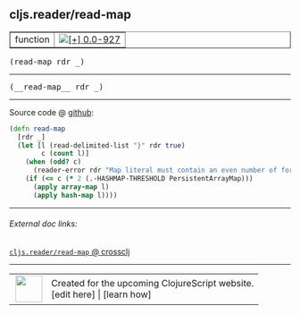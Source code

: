 ## cljs.reader/read-map



 <table border="1">
<tr>
<td>function</td>
<td><a href="https://github.com/cljsinfo/cljs-api-docs/tree/0.0-927"><img valign="middle" alt="[+] 0.0-927" title="Added in 0.0-927" src="https://img.shields.io/badge/+-0.0--927-lightgrey.svg"></a> </td>
</tr>
</table>

<samp>(read-map rdr _)</samp><br>

---

 <samp>
(__read-map__ rdr _)<br>
</samp>

---







Source code @ [github]():

```clj
(defn read-map
  [rdr _]
  (let [l (read-delimited-list "}" rdr true)
        c (count l)]
    (when (odd? c)
      (reader-error rdr "Map literal must contain an even number of forms"))
    (if (<= c (* 2 (.-HASHMAP-THRESHOLD PersistentArrayMap)))
      (apply array-map l)
      (apply hash-map l))))
```

<!--
Repo - tag - source tree - lines:

 <pre>

</pre>

-->

---



###### External doc links:

[`cljs.reader/read-map` @ crossclj](http://crossclj.info/fun/cljs.reader.cljs/read-map.html)<br>

---

 <table>
<tr><td>
<img valign="middle" align="right" width="48px" src="http://i.imgur.com/Hi20huC.png">
</td><td>
Created for the upcoming ClojureScript website.<br>
[edit here] | [learn how]
</td></tr></table>

[edit here]:https://github.com/cljsinfo/cljs-api-docs/blob/master/cljsdoc/cljs.reader/read-map.cljsdoc
[learn how]:https://github.com/cljsinfo/cljs-api-docs/wiki/cljsdoc-files

<!--

This information was too distracting to show to readers, but I'll leave it
commented here since it is helpful to:

- pretty-print the data used to generate this document
- and show how to retrieve that data



The API data for this symbol:

```clj
{:ns "cljs.reader",
 :name "read-map",
 :signature ["[rdr _]"],
 :name-encode "read-map",
 :history [["+" "0.0-927"]],
 :type "function",
 :full-name-encode "cljs.reader/read-map",
 :source {:code "(defn read-map\n  [rdr _]\n  (let [l (read-delimited-list \"}\" rdr true)\n        c (count l)]\n    (when (odd? c)\n      (reader-error rdr \"Map literal must contain an even number of forms\"))\n    (if (<= c (* 2 (.-HASHMAP-THRESHOLD PersistentArrayMap)))\n      (apply array-map l)\n      (apply hash-map l))))",
          :title "Source code",
          :repo "clojurescript",
          :tag "r1.9.36",
          :filename "src/main/cljs/cljs/reader.cljs",
          :lines [274 282],
          :url "https://github.com/clojure/clojurescript/blob/r1.9.36/src/main/cljs/cljs/reader.cljs#L274-L282"},
 :usage ["(read-map rdr _)"],
 :full-name "cljs.reader/read-map",
 :cljsdoc-url "https://github.com/cljsinfo/cljs-api-docs/blob/master/cljsdoc/cljs.reader/read-map.cljsdoc"}

```

Retrieve the API data for this symbol:

```clj
;; from Clojure REPL
(require '[clojure.edn :as edn])
(-> (slurp "https://raw.githubusercontent.com/cljsinfo/cljs-api-docs/catalog/cljs-api.edn")
    (edn/read-string)
    (get-in [:symbols "cljs.reader/read-map"]))
```

-->
